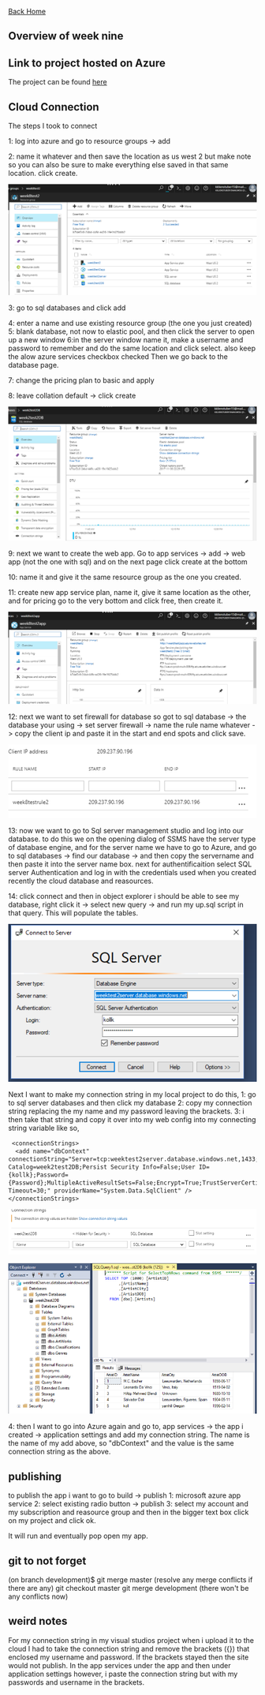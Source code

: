 
<a href="../../index.html" class="btn btn-primary btl-md" role="button">Back Home </a>

## Overview of week nine


## Link to project hosted on Azure
The project can be found [here](http://week8test2app.azurewebsites.net/) 



## Cloud Connection 
The steps I took to connect 

1: log into azure and go to resource groups -> add 

2: name it whatever and then save the location as us west 2 but make note so you can also be sure to make everything else saved in that same location. click create.

![Resource group](pics/RG.PNG "resource group")



3: go to sql databases and click add 

4: enter a name and use existing resource group (the one you just created) 
5: blank database, not now to elastic pool, and then click the server to open up a new window
6:in the server window name it, make a username and password to remember and do the same location and click select. also keep the alow azure services checkbox checked  Then we go back to the database page.



7: change the pricing plan to basic and apply

8: leave collation default -> click create


![sql](pics/sql.PNG "sql")


9: next we want to create the web app. Go to app services -> add -> web app (not the one with sql) and on the next page click create at the bottom

10: name it and give it the same resource group as the one you created.

11: create new app service plan, name it, give it same location as the other, and for pricing go to the very bottom and click free, then create it. 


![app](pics/app.PNG "app")



12: next we want to set firewall for database so got to sql database -> the database your using -> set server firewall -> name the rule name whatever -> copy the client ip and paste it in the start and end spots and click save.


![fireall](pics/firewall.PNG "firewall")


13: now we want to go to Sql server management studio and log into our database. to do this we on the opening dialog of SSMS have the server type of database engine, and for the server name we have to go to Azure, and go to sql databases -> find our database -> and then copy the servername and then paste it into the server name box. next for authentificaition select SQL server Authentication and log in with the credentials used when you created recently the cloud database and reasources.

14: click connect and then in object explorer i should be able to see my database, right click it -> select new query -> and run my up.sql script in that query. This will populate the tables. 


![ssms](pics/ssms.PNG "ssms")




Next I want to make my connection string in my local project to do this,
1: go to sql server databases and then click my database
2: copy my connection string replacing the my name and my password leaving the brackets. 
3: i then take that string and copy it over into my web config into my connecting string variable like so,
```config
 <connectionStrings>
  <add name="dbContext" connectionString="Server=tcp:weektest2server.database.windows.net,1433;Initial Catalog=week2test2DB;Persist Security Info=False;User ID={kollk};Password={Password};MultipleActiveResultSets=False;Encrypt=True;TrustServerCertificate=False;Connection Timeout=30;" providerName="System.Data.SqlClient" />
</connectionStrings>
```


![string](pics/string.PNG "string")

![data](pics/data.PNG "data")


4: then I want to go into Azure again and go to, app services -> the app i created -> application settings  and add my connection string. The name is the name of my add above, so "dbContext" and the value is the same connection string as the above.






## publishing 

to publish the app i want to go to build -> publish 
1: microsoft azure app service
2: select existing radio button -> publish
3: select my account and my subscription and reasource group and then in the bigger text box click on my project and click ok.

It will run and eventually pop open my app.



## git to not forget

(on branch development)$ git merge master
(resolve any merge conflicts if there are any)
git checkout master
git merge development (there won't be any conflicts now)



## weird notes

For my connection string in my visual studios project when i upload it to the cloud I had to take the connection string and remove the brackets ({})  that enclosed my username and password. If the brackets stayed then the site would not publish. In the app services under the app and then under application settings however, i paste the connection string but with my passwords and username in the brackets. 

